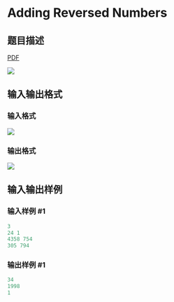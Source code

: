 # Adding Reversed Numbers

## 题目描述

[problemUrl]: https://uva.onlinejudge.org/index.php?option=com_onlinejudge&Itemid=8&category=9&page=show_problem&problem=654

[PDF](https://uva.onlinejudge.org/external/7/p713.pdf)

![](https://cdn.luogu.com.cn/upload/vjudge_pic/UVA713/7ff18c8b3f46f647abd3e21daefe6beb241c2507.png)

## 输入输出格式

### 输入格式

![](https://cdn.luogu.com.cn/upload/vjudge_pic/UVA713/79e20761113e43668e1530f41b6da28e9291ff01.png)

### 输出格式

![](https://cdn.luogu.com.cn/upload/vjudge_pic/UVA713/dee6b0ac098784e09a297a4e6b749c61d0c0f046.png)

## 输入输出样例

### 输入样例 #1

```cpp
3
24 1
4358 754
305 794
```


### 输出样例 #1

```cpp
34
1998
1
```


